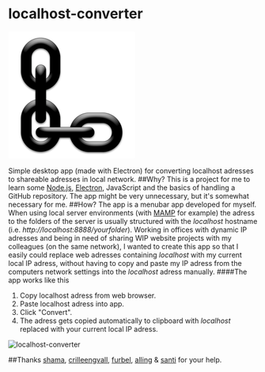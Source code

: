 # localhost-converter
![localhost-converter](assets/AppIcon.iconset/icon_128x128@2x.png)

Simple desktop app (made with Electron) for converting localhost adresses to shareable adresses in local network.
##Why?
This is a project for me to learn some [Node.js](https://nodejs.org/en/), [Electron](http://electron.atom.io), JavaScript and the basics of handling a GitHub repository. The app might be very unnecessary, but it's somewhat necessary for me.
##How?
The app is a menubar app developed for myself. When using local server environments (with [MAMP](http://www.mamp.info) for example) the adress to the folders of the server is usually structured with the _localhost_ hostname (i.e. _http://localhost:8888/yourfolder_). Working in offices with dynamic IP adresses and being in need of sharing WIP website projects with my colleagues (on the same network), I wanted to create this app so that I easily could replace web adresses containing _localhost_ with my current local IP adress, without having to copy and paste my IP adress from the computers network settings into the _localhost_ adress manually.
####The app works like this
1. Copy localhost adress from web browser.
2. Paste localhost adress into app.
3. Click "Convert".
4. The adress gets copied automatically to clipboard with _localhost_ replaced with your current local IP adress.

![localhost-converter](http://www.tobiasgerhardsson.com/localhostconverter.gif)

##Thanks
[shama](https://github.com/shama), [crilleengvall](https://github.com/crilleengvall), [furbel](http://www.sweclockers.com/medlem/furbel), [alling](http://www.sweclockers.com/medlem/alling) & [santi](http://stackoverflow.com/users/2026606/santi) for your help.
